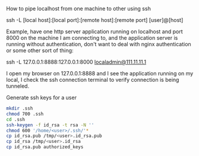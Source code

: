How to pipe localhost from one machine to other using ssh

ssh -L [local host]:[local port]:[remote host]:[remote port] [user]@[host]

Example, have one http server application running on localhost and port 8000 on the machine I am connecting to,
and the application server is running without authentication, don't want to deal with nginx authentication or some other sort of thing:

ssh -L 127.0.0.1:8888:127.0.0.1:8000 localadmin@111.11.11.1

I open my browser on 127.0.0.1:8888 and I see the application running on my local, I check the ssh connection terminal to verify connection is being tunneled.

Generate ssh keys for a user

```bash
mkdir .ssh
chmod 700 .ssh
cd .ssh
ssh-keygen -f id_rsa -t rsa -N ''
chmod 600 '/home/<user>/.ssh/'*
cp id_rsa.pub /tmp/<user>.id_rsa.pub
cp id_rsa /tmp/<user>.id_rsa
cp id_rsa.pub authorized_keys
```
